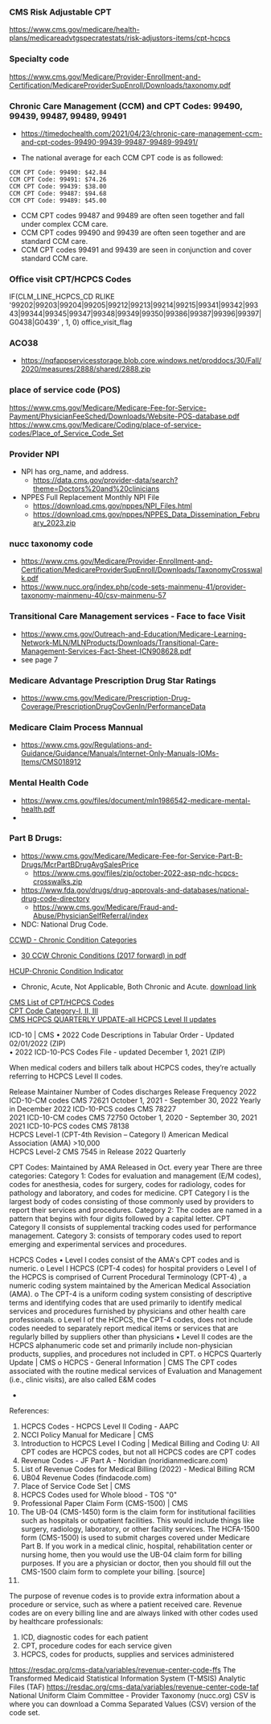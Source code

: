 ### CMS Risk Adjustable CPT
https://www.cms.gov/medicare/health-plans/medicareadvtgspecratestats/risk-adjustors-items/cpt-hcpcs 

### Specialty code 
https://www.cms.gov/Medicare/Provider-Enrollment-and-Certification/MedicareProviderSupEnroll/Downloads/taxonomy.pdf

### Chronic Care Management (CCM) and CPT Codes: 99490, 99439, 99487, 99489, 99491
- https://timedochealth.com/2021/04/23/chronic-care-management-ccm-and-cpt-codes-99490-99439-99487-99489-99491/

- The national average for each CCM CPT code is as followed:  
```
CCM CPT Code: 99490: $42.84  
CCM CPT Code: 99491: $74.26  
CCM CPT Code: 99439: $38.00  
CCM CPT Code: 99487: $94.68  
CCM CPT Code: 99489: $45.00  
```

- CCM CPT codes 99487 and 99489 are often seen together and fall under complex CCM care.
- CCM CPT codes 99490 and 99439 are often seen together and are standard CCM care.
- CCM CPT codes 99491 and 99439 are seen in conjunction and cover standard CCM care.


### Office visit CPT/HCPCS Codes  
  IF(CLM_LINE_HCPCS_CD 
         RLIKE '99202|99203|99204|99205|99212|99213|99214|99215|99341|99342|99343|99344|99345|99347|99348|99349|99350|99386|99387|99396|99397|G0438|G0439'
         , 1, 0) office_visit_flag

### ACO38  
- https://nqfappservicesstorage.blob.core.windows.net/proddocs/30/Fall/2020/measures/2888/shared/2888.zip
### place of service code (POS)
https://www.cms.gov/Medicare/Medicare-Fee-for-Service-Payment/PhysicianFeeSched/Downloads/Website-POS-database.pdf  
https://www.cms.gov/Medicare/Coding/place-of-service-codes/Place_of_Service_Code_Set  

### Provider NPI    
- NPI has org_name, and address.     
	- https://data.cms.gov/provider-data/search?theme=Doctors%20and%20clinicians    
- NPPES Full Replacement Monthly NPI File    
	- https://download.cms.gov/nppes/NPI_Files.html      
	- https://download.cms.gov/nppes/NPPES_Data_Dissemination_February_2023.zip      

### nucc taxonomy code 
- https://www.cms.gov/Medicare/Provider-Enrollment-and-Certification/MedicareProviderSupEnroll/Downloads/TaxonomyCrosswalk.pdf  
- https://www.nucc.org/index.php/code-sets-mainmenu-41/provider-taxonomy-mainmenu-40/csv-mainmenu-57  

###  Transitional Care Management services - Face to face Visit  
- https://www.cms.gov/Outreach-and-Education/Medicare-Learning-Network-MLN/MLNProducts/Downloads/Transitional-Care-Management-Services-Fact-Sheet-ICN908628.pdf
- see page 7 

### Medicare Advantage Prescription Drug Star Ratings
- https://www.cms.gov/Medicare/Prescription-Drug-Coverage/PrescriptionDrugCovGenIn/PerformanceData

### Medicare Claim Process Mannual    
- https://www.cms.gov/Regulations-and-Guidance/Guidance/Manuals/Internet-Only-Manuals-IOMs-Items/CMS018912

### Mental Health Code
- https://www.cms.gov/files/document/mln1986542-medicare-mental-health.pdf
- 
###  Part B Drugs:   
- https://www.cms.gov/Medicare/Medicare-Fee-for-Service-Part-B-Drugs/McrPartBDrugAvgSalesPrice  
	- https://www.cms.gov/files/zip/october-2022-asp-ndc-hcpcs-crosswalks.zip 
- https://www.fda.gov/drugs/drug-approvals-and-databases/national-drug-code-directory  
	- https://www.cms.gov/Medicare/Fraud-and-Abuse/PhysicianSelfReferral/index  
- NDC: National Drug Code. 

[CCWD - Chronic Condition Categories](https://www2.ccwdata.org/web/guest/condition-categories-chronic)    
- [30 CCW Chronic Conditions (2017 forward) in pdf](https://www2.ccwdata.org/documents/10280/19139421/chr-chronic-condition-algorithms.pdf)

[HCUP-Chronic Condition Indicator](https://www.hcup-us.ahrq.gov/toolssoftware/chronic_icd10/chronic_icd10.jsp#download)  
- Chronic, Acute, Not Applicable, Both Chronic and Acute. [download link](https://www.hcup-us.ahrq.gov/toolssoftware/chronic_icd10/CCI-ICD10CM-v2021-1.zip)  

[CMS List of CPT/HCPCS Codes](https://www.cms.gov/Medicare/Fraud-and-Abuse/PhysicianSelfReferral?msclkid=915e55c3d13011ecb39f45d53e297bbe)  
[CPT Code Category-I, II, III ](https://en.wikipedia.org/wiki/Current_Procedural_Terminology)  
[CMS HCPCS QUARTERLY UPDATE-all HCPCS Level II updates](https://www.cms.gov/medicare/coding/hcpcsreleasecodesets/hcpcs-quarterly-update)  

ICD-10 | CMS
•	2022 Code Descriptions in Tabular Order - Updated 02/01/2022 (ZIP)  
•	2022 ICD-10-PCS Codes File - updated December 1, 2021 (ZIP)

When medical coders and billers talk about HCPCS codes, they’re actually referring to HCPCS Level II codes.

Release	             Maintainer	Number of Codes	discharges				Release Frequency
2022 ICD-10-CM codes	CMS	72621		October 1, 2021 - September 30, 2022	Yearly in December
2022 ICD-10-PCS codes	CMS	78227		
2021 ICD-10-CM codes	CMS	72750		October 1, 2020 - September 30, 2021	
2021 ICD-10-PCS codes	CMS	78138		
HCPCS Level-1 (CPT-4th Revision – Category I)	American Medical Association (AMA)	>10,000		
HCPCS Level-2	CMS	7545 in Release 2022		Quarterly
				

CPT Codes:
Maintained by AMA
Released in Oct. every year
There are three categories: 
Category 1: Codes for evaluation and management (E/M codes), codes for anesthesia, codes for surgery, codes for radiology, codes for pathology and laboratory, and codes for medicine.
CPT Category I is the largest body of codes consisting of those commonly used by providers to report their services and procedures. 
Category 2: The codes are named in a pattern that begins with four digits followed by a capital letter.
CPT Category II consists of supplemental tracking codes used for performance management. 
Category 3: consists of temporary codes used to report emerging and experimental services and procedures. 

HCPCS Codes
•	Level I codes consist of the AMA's CPT codes and is numeric.
o	Level I HCPCS (CPT-4 codes) for hospital providers
o	Level I of the HCPCS is comprised of Current Procedural Terminology (CPT-4) , a numeric coding system maintained by the American Medical Association (AMA).
o	The CPT-4 is a uniform coding system consisting of descriptive terms and identifying codes that are used primarily to identify medical services and procedures furnished by physicians and other health care professionals. 
o	Level I of the HCPCS, the CPT-4 codes, does not include codes needed to separately report medical items or services that are regularly billed by suppliers other than physicians
•	Level II codes are the HCPCS alphanumeric code set and primarily include non-physician products, supplies, and procedures not included in CPT.
o	HCPCS Quarterly Update | CMS
o	HCPCS - General Information | CMS
The CPT codes associated with the routine medical services of Evaluation and Management (i.e., clinic visits), are also called E&M codes

 
-	
References:
1.	HCPCS Codes - HCPCS Level II Coding - AAPC
2.	NCCI Policy Manual for Medicare | CMS
3.	Introduction to HCPCS Level I Coding | Medical Billing and Coding U: All CPT codes are HCPCS codes, but not all HCPCS codes are CPT codes
4.	Revenue Codes - JF Part A - Noridian (noridianmedicare.com)
5.	List of Revenue Codes for Medical Billing (2022) - Medical Billing RCM
6.	UB04 Revenue Codes (findacode.com)
7.	Place of Service Code Set | CMS
8.	HCPCS Codes used for Whole blood - TOS "0"
9.	Professional Paper Claim Form (CMS-1500) | CMS
10.	The UB-04 (CMS-1450) form is the claim form for institutional facilities such as hospitals or outpatient facilities. This would include things like surgery, radiology, laboratory, or other facility services. The HCFA-1500 form (CMS-1500) is used to submit charges covered under Medicare Part B. If you work in a medical clinic, hospital, rehabilitation center or nursing home, then you would use the UB-04 claim form for billing purposes. If you are a physician or doctor, then you should fill out the CMS-1500 claim form to complete your billing. [source]
11.	

The purpose of revenue codes is to provide extra information about a procedure or service, such as where a patient received care. 
Revenue codes are on every billing line and are always linked with other codes used by healthcare professionals:
1.	ICD, diagnostic codes for each patient
2.	CPT, procedure codes for each service given
3.	HCPCS, codes for products, supplies and services administered

https://resdac.org/cms-data/variables/revenue-center-code-ffs
The Transformed Medicaid Statistical Information System (T-MSIS) Analytic Files (TAF)
https://resdac.org/cms-data/variables/revenue-center-code-taf 
National Uniform Claim Committee - Provider Taxonomy (nucc.org)
CSV is where you can download a Comma Separated Values (CSV) version of the code set. 
